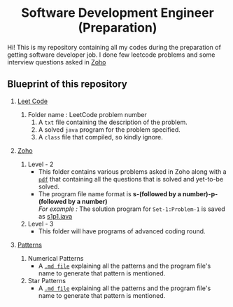 <h1 align="center">Software Development Engineer <br> 
(Preparation) </h1>

Hi! This is my repository containing all my codes during the preparation of getting software developer job. I done few leetcode problems and some interview questions asked in [Zoho](https://www.zoho.com/)

## Blueprint of this repository
1. [Leet Code](/Leet%20Code/)
    1. Folder name : LeetCode problem number
        1. A `txt` file containing the description of the problem.
        2. A solved `java` program for the problem specified. 
        3. A `class` file that compiled, so kindly ignore.

2. [Zoho](/Zoho/)
    1. Level - 2
        * This folder contains various problems asked in Zoho along with a [`pdf`](/zoho2.pdf) 
        that containing all the questions that is solved and yet-to-be solved.
        * The program file name format is  **s-(followed by a number)-p-(followed by a number)**
        <br> _For example :_ The solution program for `Set-1:Problem-1` is saved as 
        [s1p1.java](/Zoho/Level%202/s1p1.java)
    2. Level - 3
        * This folder will have programs of advanced coding round. 

3. [Patterns](/PatternProblems/)
    1. Numerical Patterns
        * A [`.md file`](/PatternProblems/Numerical_Patterns/ReadMe.md) explaining all the patterns and the program file's name to generate that pattern is mentioned.
    2. Star Patterns
        * A [`.md file`](/PatternProblems/Star_Pattern/ReadMe.md) explaining all the patterns and the program file's name to generate that pattern is mentioned. 